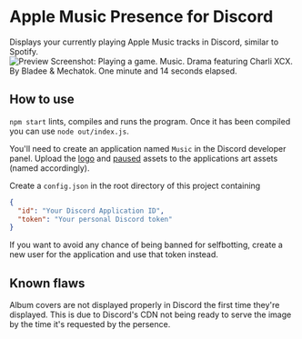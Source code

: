 # Apple Music Presence for Discord

Displays your currently playing Apple Music tracks in Discord, similar to Spotify.
![Preview Screenshot: Playing a game. Music. Drama featuring Charli XCX. By Bladee & Mechatok. One minute and 14 seconds elapsed.](https://i.imgur.com/yw82Zmf.png)

## How to use

`npm start` lints, compiles and runs the program. Once it has been compiled you can use `node out/index.js`.

You'll need to create an application named `Music` in the Discord developer panel.
Upload the [logo](https://cdn.discordapp.com/app-assets/635251785136603166/842193816881463306.png) and [paused](https://cdn.discordapp.com/app-assets/635251785136603166/842185296523034634.png) assets to the applications art assets (named accordingly).

Create a `config.json` in the root directory of this project containing

```json
{
  "id": "Your Discord Application ID",
  "token": "Your personal Discord token"
}
```

If you want to avoid any chance of being banned for selfbotting, create a new user for the application and use that token instead.

## Known flaws

Album covers are not displayed properly in Discord the first time they're displayed. This is due to Discord's CDN not being ready to serve the image by the time it's requested by the persence.
